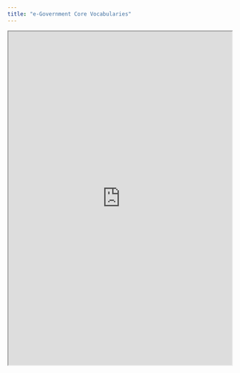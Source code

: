 ```yaml
---
title: "e-Government Core Vocabularies"
---
```



<iframe height="750" width="100%" src="https://ewelton.github.io/ktest/wiki.html#e-Government%20Core%20Vocabularies"></iframe>
